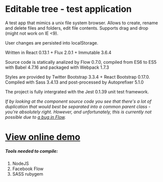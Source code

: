 # Editable tree - test application
A test app that mimics a unix file system browser.
Allows to create, rename and delete files and folders, edit file contents.
Supports drag and drop (might not work on IE <9).

User changes are persisted into localStorage.

Written in React 0.13.1 + Flux 2.0.1 + Immutable 3.6.4

Source code is statically analized by Flow 0.7.0, compiled from ES6 to ES5 with Babel 4.7.16 
and packaged with Webpack 1.7.3

Styles are provided by Twitter Bootstrap 3.3.4 + React Bootstrap 0.17.0.
Compiled with Sass 3.4.13 and post-processed by Autoprefixer 5.1.0

The project is fully intergrated with the Jest 0.1.39 unit test framework.

*If by looking at the component source code you see that there's a lot of duplication that would best be separated into 
a common parent class - you're absolutely right. However, and unfortunately, this is currently not possible due to 
[a bug in Flow](https://github.com/facebook/flow/issues/300).*

# [View online demo](http://thealjey.github.io/evolution-test/)

##### Tools needed to compile:
1. NodeJS
2. Facebook Flow
3. SASS rubygem